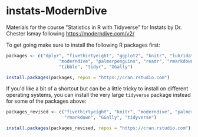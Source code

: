 # instats-ModernDive

Materials for the course "Statistics in R with Tidyverse" for Instats by 
Dr. Chester Ismay following <https://moderndive.com/v2/>

To get going make sure to install the following R packages first:

```r
packages <- c("dplyr", "fivethirtyeight", "ggplot2", "knitr", "lubridate",
                    "moderndive", "palmerpenguins", "readr", "rmarkdown",
                    "tibble", "tidyr", "GGally")

install.packages(packages, repos = "https://cran.rstudio.com")
```

If you'd like a bit of a shortcut but can be a little tricky to install on
different operating systems, you can install the very large `tidyverse` package
instead for some of the packages above:

```r
packages_revised <- c("fivethirtyeight", "knitr", "moderndive", "palmerpenguins",
                      "rmarkdown", "GGally", "tidyverse")

install.packages(packages_revised, repos = "https://cran.rstudio.com")
```
